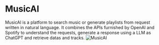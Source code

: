 # MusicAI
MusicAI is a platform to search music or generate playlists from request written in natural language. It combines the APIs furnished by OpenAI and Spotify to understand the requests, generate a response using a LLM as ChatGPT and retrieve datas and tracks.
![MusicAI](https://github.com/spina95/playlistsAI/assets/50515354/6a6341bd-d3cf-4ebc-aaba-5dc00e14fdcb)
